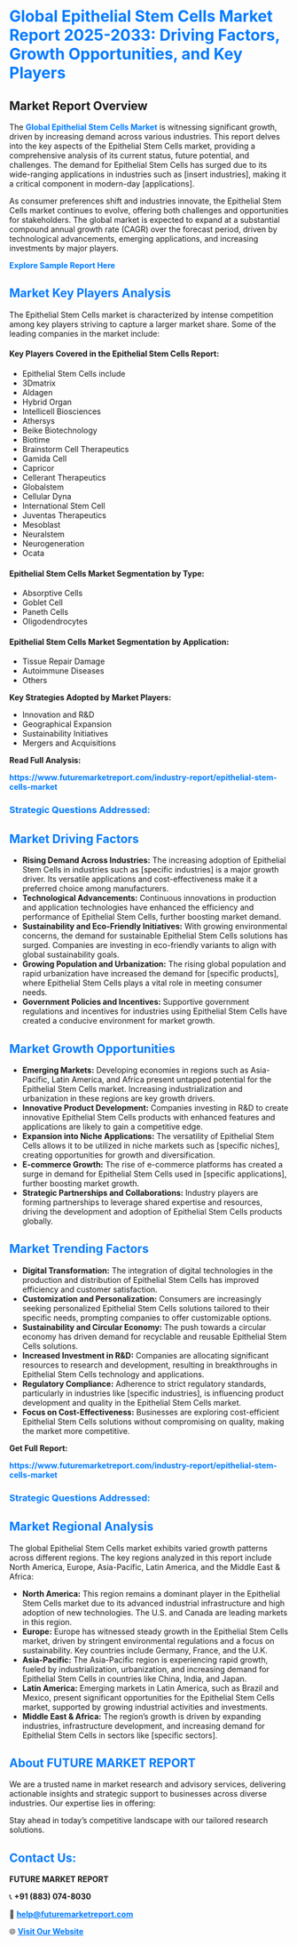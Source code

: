 <h1 style="color: #007BFF;">Global Epithelial Stem Cells Market Report 2025-2033: Driving Factors, Growth Opportunities, and Key Players</h1>

<section id="overview">
<h2>Market Report Overview</h2>
<p>The <a href="https://www.futuremarketreport.com/industry-report/epithelial-stem-cells-market" style="color: #007BFF; text-decoration: none;"><strong>Global Epithelial Stem Cells Market</strong></a> is witnessing significant growth, driven by increasing demand across various industries. This report delves into the key aspects of the Epithelial Stem Cells market, providing a comprehensive analysis of its current status, future potential, and challenges. The demand for Epithelial Stem Cells has surged due to its wide-ranging applications in industries such as [insert industries], making it a critical component in modern-day [applications].</p>
<p>As consumer preferences shift and industries innovate, the Epithelial Stem Cells market continues to evolve, offering both challenges and opportunities for stakeholders. The global market is expected to expand at a substantial compound annual growth rate (CAGR) over the forecast period, driven by technological advancements, emerging applications, and increasing investments by major players.</p>
</section>

<section id="overview">
<p><a href="https://www.futuremarketreport.com/request-sample/reportId=99474" style="color: #007BFF; text-decoration: none;"><strong>Explore Sample Report Here</strong></a></p>
</section>

<section id="key-players">
<h2 style="color: #007BFF;">Market Key Players Analysis</h2>
<p>The Epithelial Stem Cells market is characterized by intense competition among key players striving to capture a larger market share. Some of the leading companies in the market include:</p>
<h4>Key Players Covered in the Epithelial Stem Cells Report:</h4>
<ul><li>Epithelial Stem Cells include</li><li>3Dmatrix</li><li>Aldagen</li><li>Hybrid Organ</li><li>Intellicell Biosciences</li><li>Athersys</li><li>Beike Biotechnology</li><li>Biotime</li><li>Brainstorm Cell Therapeutics</li><li>Gamida Cell</li><li>Capricor</li><li>Cellerant Therapeutics</li><li>Globalstem</li><li>Cellular Dyna</li><li>International Stem Cell</li><li>Juventas Therapeutics</li><li>Mesoblast</li><li>Neuralstem</li><li>Neurogeneration</li><li>Ocata</li></ul>
<h4>Epithelial Stem Cells Market Segmentation by Type:</h4>
<ul><li>Absorptive Cells</li><li>Goblet Cell</li><li>Paneth Cells</li><li>Oligodendrocytes</li></ul>

<h4>Epithelial Stem Cells Market Segmentation by Application:</h4>
<ul><li>Tissue Repair Damage</li><li>Autoimmune Diseases</li><li>Others</li></ul>
<p><strong>Key Strategies Adopted by Market Players:</strong></p>
<ul>
<li>Innovation and R&D</li>
<li>Geographical Expansion</li>
<li>Sustainability Initiatives</li>
<li>Mergers and Acquisitions</li>
</ul>
</section>

<section>
<p><strong>Read Full Analysis: </strong></p><a href="https://www.futuremarketreport.com/industry-report/epithelial-stem-cells-market" style="color: #007BFF; text-decoration: none;"><strong>https://www.futuremarketreport.com/industry-report/epithelial-stem-cells-market</strong></a>
<h3 style="color: #007BFF;">Strategic Questions Addressed:</h3>
</section>

<section id="driving-factors">
<h2 style="color: #007BFF;">Market Driving Factors</h2>
<ul>
<li><strong>Rising Demand Across Industries:</strong> The increasing adoption of Epithelial Stem Cells in industries such as [specific industries] is a major growth driver. Its versatile applications and cost-effectiveness make it a preferred choice among manufacturers.</li>
<li><strong>Technological Advancements:</strong> Continuous innovations in production and application technologies have enhanced the efficiency and performance of Epithelial Stem Cells, further boosting market demand.</li>
<li><strong>Sustainability and Eco-Friendly Initiatives:</strong> With growing environmental concerns, the demand for sustainable Epithelial Stem Cells solutions has surged. Companies are investing in eco-friendly variants to align with global sustainability goals.</li>
<li><strong>Growing Population and Urbanization:</strong> The rising global population and rapid urbanization have increased the demand for [specific products], where Epithelial Stem Cells plays a vital role in meeting consumer needs.</li>
<li><strong>Government Policies and Incentives:</strong> Supportive government regulations and incentives for industries using Epithelial Stem Cells have created a conducive environment for market growth.</li>
</ul>
</section>

<section id="growth-opportunities">
<h2 style="color: #007BFF;">Market Growth Opportunities</h2>
<ul>
<li><strong>Emerging Markets:</strong> Developing economies in regions such as Asia-Pacific, Latin America, and Africa present untapped potential for the Epithelial Stem Cells market. Increasing industrialization and urbanization in these regions are key growth drivers.</li>
<li><strong>Innovative Product Development:</strong> Companies investing in R&D to create innovative Epithelial Stem Cells products with enhanced features and applications are likely to gain a competitive edge.</li>
<li><strong>Expansion into Niche Applications:</strong> The versatility of Epithelial Stem Cells allows it to be utilized in niche markets such as [specific niches], creating opportunities for growth and diversification.</li>
<li><strong>E-commerce Growth:</strong> The rise of e-commerce platforms has created a surge in demand for Epithelial Stem Cells used in [specific applications], further boosting market growth.</li>
<li><strong>Strategic Partnerships and Collaborations:</strong> Industry players are forming partnerships to leverage shared expertise and resources, driving the development and adoption of Epithelial Stem Cells products globally.</li>
</ul>
</section>

<section id="trending-factors">
<h2 style="color: #007BFF;">Market Trending Factors</h2>
<ul>
<li><strong>Digital Transformation:</strong> The integration of digital technologies in the production and distribution of Epithelial Stem Cells has improved efficiency and customer satisfaction.</li>
<li><strong>Customization and Personalization:</strong> Consumers are increasingly seeking personalized Epithelial Stem Cells solutions tailored to their specific needs, prompting companies to offer customizable options.</li>
<li><strong>Sustainability and Circular Economy:</strong> The push towards a circular economy has driven demand for recyclable and reusable Epithelial Stem Cells solutions.</li>
<li><strong>Increased Investment in R&D:</strong> Companies are allocating significant resources to research and development, resulting in breakthroughs in Epithelial Stem Cells technology and applications.</li>
<li><strong>Regulatory Compliance:</strong> Adherence to strict regulatory standards, particularly in industries like [specific industries], is influencing product development and quality in the Epithelial Stem Cells market.</li>
<li><strong>Focus on Cost-Effectiveness:</strong> Businesses are exploring cost-efficient Epithelial Stem Cells solutions without compromising on quality, making the market more competitive.</li>
</ul>
</section>

<section>
<p><strong>Get Full Report: </strong></p><a href="https://www.futuremarketreport.com/industry-report/epithelial-stem-cells-market" style="color: #007BFF; text-decoration: none;"><strong>https://www.futuremarketreport.com/industry-report/epithelial-stem-cells-market</strong></a>
<h3 style="color: #007BFF;">Strategic Questions Addressed:</h3>
</section>


<section id="regional-analysis">
<h2 style="color: #007BFF;">Market Regional Analysis</h2>
<p>The global Epithelial Stem Cells market exhibits varied growth patterns across different regions. The key regions analyzed in this report include North America, Europe, Asia-Pacific, Latin America, and the Middle East & Africa:</p>
<ul>
<li><strong>North America:</strong> This region remains a dominant player in the Epithelial Stem Cells market due to its advanced industrial infrastructure and high adoption of new technologies. The U.S. and Canada are leading markets in this region.</li>
<li><strong>Europe:</strong> Europe has witnessed steady growth in the Epithelial Stem Cells market, driven by stringent environmental regulations and a focus on sustainability. Key countries include Germany, France, and the U.K.</li>
<li><strong>Asia-Pacific:</strong> The Asia-Pacific region is experiencing rapid growth, fueled by industrialization, urbanization, and increasing demand for Epithelial Stem Cells in countries like China, India, and Japan.</li>
<li><strong>Latin America:</strong> Emerging markets in Latin America, such as Brazil and Mexico, present significant opportunities for the Epithelial Stem Cells market, supported by growing industrial activities and investments.</li>
<li><strong>Middle East & Africa:</strong> The region’s growth is driven by expanding industries, infrastructure development, and increasing demand for Epithelial Stem Cells in sectors like [specific sectors].</li>
</ul>
</section>

<footer>
<h2 style="color: #007BFF;">About FUTURE MARKET REPORT</h2>
<p>We are a trusted name in market research and advisory services, delivering actionable insights and strategic support to businesses across diverse industries. Our expertise lies in offering:</p>

<p>Stay ahead in today’s competitive landscape with our tailored research solutions.</p>

<h2 style="color: #007BFF;">Contact Us:</h2>
<p><strong>FUTURE MARKET REPORT</strong></p>
<p>📞 <strong>+91 (883) 074-8030</strong></p>
<p>📧 <strong><a href="mailto:help@futuremarketreport.com" style="color: #007BFF;">help@futuremarketreport.com</a></strong></p>
<p>🌐 <strong><a href="https://www.futuremarketreport.com/" style="color: #007BFF;">Visit Our Website</a></strong></p>
</footer>